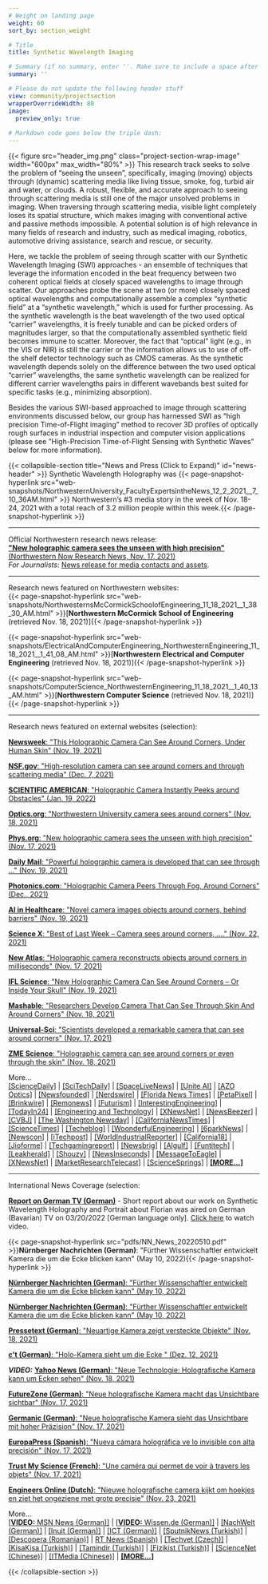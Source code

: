```yaml
---
# Weight on landing page
weight: 60
sort_by: section_weight

# Title
title: Synthetic Wavelength Imaging

# Summary (if no summary, enter ''. Make sure to include a space after the colon.)
summary: ''

# Please do not update the following header stuff
view: community/projectsection
wrapperOverrideWidth: 80
image:
  preview_only: true
  
# Markdown code goes below the triple dash:
---
```

{{< figure src="header_img.png" class="project-section-wrap-image" width="600px" max_width="80%" >}}
This research track seeks to solve the problem of “seeing the unseen”, specifically, imaging (moving) objects through (dynamic) scattering media like living tissue, smoke, fog, turbid air and water, or clouds. A robust, flexible, and accurate approach to seeing through scattering media is still one of the major unsolved problems in imaging. When traversing through scattering media, visible light completely loses its spatial structure, which makes imaging with conventional active and passive methods impossible. A potential solution is of high relevance in many fields of research and industry, such as medical imaging, robotics, automotive driving assistance, search and rescue, or security. 

Here, we tackle the problem of seeing through scatter with our Synthetic Wavelength Imaging (SWI) approaches - an ensemble of techniques that leverage the information encoded in the beat frequency between two coherent optical fields at closely spaced wavelengths to image through scatter. Our approaches probe the scene at two (or more) closely spaced optical wavelengths and computationally assemble a complex “synthetic field” at a “synthetic wavelength,” which is used for further processing. As the synthetic wavelength is the beat wavelength of the two used optical “carrier” wavelengths, it is freely tunable and can be picked orders of magnitudes larger, so that the computationally assembled synthetic field becomes immune to scatter. Moreover, the fact that “optical” light (e.g., in the VIS or NIR) is still the carrier or the information allows us to use of off-the shelf detector technology such as CMOS cameras.  As the synthetic wavelength depends solely on the difference between the two used optical “carrier” wavelengths, the same synthetic wavelength can be realized for different carrier wavelengths pairs in different wavebands best suited for specific tasks (e.g., minimizing absorption).  

Besides the various SWI-based approached to image through scattering environments discussed below, our group has harnessed SWI as “high precision Time-of-Flight imaging” method to recover 3D profiles of optically rough surfaces in industrial inspection and computer vision applications (please see ”High-Precision Time-of-Flight Sensing with Synthetic Waves” below for more information). 

{{< collapsible-section title="News and Press (Click to Expand)" id="news-header" >}}
Synthetic Wavelength Holography was {{< page-snapshot-hyperlink src="web-snapshots/NorthwesternUniversity_FacultyExpertsintheNews_12_2_2021__7_10_36AM.html" >}} Northwestern’s #3 media story in the week of Nov. 18-24, 2021 with a total reach of 3.2 million people within this week.{{< /page-snapshot-hyperlink >}}

----------
Official Northwestern research news release:   
[**"New holographic camera sees the unseen with high precision"**  (Northwestern Now Research News, Nov. 17, 2021)](https://news.northwestern.edu/stories/2021/11/new-holographic-camera-sees-the-unseen-with-high-precision/)  
*For Journalists*: [News release for media contacts and assets](https://news.northwestern.edu/stories/2021/11/new-holographic-camera-sees-the-unseen-with-high-precision/&fj=1). 

--------  
Research news featured on Northwestern websites:  
{{< page-snapshot-hyperlink src="web-snapshots/NorthwesternsMcCormickSchoolofEngineering_11_18_2021__1_38_30_AM.html" >}}\[**Northwestern McCormick School of Engineering** (retrieved Nov. 18, 2021)\]{{< /page-snapshot-hyperlink >}}

{{< page-snapshot-hyperlink src="web-snapshots/ElectricalAndComputerEngineering_NorthwesternEngineering_11_18_2021__1_41_08_AM.html" >}}\[**Northwestern Electrical and Computer Engineering** (retrieved Nov. 18, 2021)\]{{< /page-snapshot-hyperlink >}}

{{< page-snapshot-hyperlink src="web-snapshots/ComputerScience_NorthwesternEngineering_11_18_2021__1_40_13_AM.html" >}}\[**Northwestern Computer Science** (retrieved Nov. 18, 2021)\]{{< /page-snapshot-hyperlink >}}

--------  
Research news featured on external websites (selection):  

[**Newsweek**: "This Holographic Camera Can See Around Corners, Under Human Skin" (Nov. 19, 2021)](https://www.newsweek.com/camera-see-around-corners-under-human-skin-northwestern-university-light-scattering-1651173)   

[**NSF.gov**: "High-resolution camera can see around corners and through scattering media" (Dec. 7, 2021)](https://www.nsf.gov/discoveries/disc_summ.jsp?cntn_id=304047&org=NSF&from=news)   

[**SCIENTIFIC AMERICAN**: "Holographic Camera Instantly Peeks around Obstacles" (Jan. 19, 2022)](https://www.scientificamerican.com/article/holographic-camera-instantly-peeks-around-obstacles/)  

[**Optics.org**: "Northwestern University camera sees around corners" (Nov. 18, 2021)](https://optics.org/news/12/11/28)   

[**Phys.org**: "New holographic camera sees the unseen with high precision" (Nov. 17, 2021)](https://phys.org/news/2021-11-holographic-camera-unseen-high-precision.html)  

[**Daily Mail**: "Powerful holographic camera is developed that can see through ..." (Nov. 19, 2021)](https://www.dailymail.co.uk/sciencetech/article-10222373/Powerful-holographic-camera-developed-ANYTHING.html)  

[**Photonics.com**: "Holographic Camera Peers Through Fog, Around Corners" (Dec., 2021)](https://www.photonics.com/Articles/Holographic_Camera_Peers_Through_Fog_Around/p22/vo209/i1371/a67621)  

[**AI in Healthcare**: "Novel camera images objects around corners, behind barriers" (Nov. 19, 2021)](https://aiin.healthcare/topics/emerging-technologies/novel-camera-images-objects-around-corners-behind-barriers)   

[**Science X**: "Best of Last Week – Camera sees around corners, ...." (Nov. 22, 2021)](https://sciencex.com/news/2021-11-week-camera-corners-cold-moon.html)   

[**New Atlas**: "Holographic camera reconstructs objects around corners in milliseconds" (Nov. 17, 2021)](https://newatlas.com/technology/holographic-camera-non-line-sight-imaging/)  

[**IFL Science**: "New Holographic Camera Can See Around Corners – Or Inside Your Skull" (Nov. 19, 2021)](https://www.iflscience.com/technology/new-holographic-camera-can-see-around-corners-or-inside-your-skull/)   

[**Mashable**: "Researchers Develop Camera That Can See Through Skin And Around Corners" (Nov. 18, 2021)](https://in.mashable.com/tech/25889/researchers-develop-camera-that-can-see-through-skin-and-around-corners)   

[**Universal-Sci**: "Scientists developed a remarkable camera that can see around corners" (Nov. 17, 2021)](https://www.universal-sci.com/article/scientists-developed-a-camera-that-can-see-around-corners)   

[**ZME Science**: "Holographic camera can see around corners or even through the skin" (Nov. 18, 2021)](https://www.zmescience.com/science/news-science/holographic-camera-sees-hidden-objects/)  

 
More...  
[\[ScienceDaily\]](https://www.sciencedaily.com/releases/2021/11/211117100106.htm) |
[\[SciTechDaily\]](https://scitechdaily.com/new-holographic-camera-sees-the-unseen-around-corners-through-fog-and-human-tissue/) |
[\[SpaceLiveNews\]](https://spacelivenews.com/new-holographic-camera-sees-the-unseen-around-corners-through-fog-and-human-tissue/) |
[\[Unite AI\]](https://www.unite.ai/holographic-camera-scatters-light-to-see-around-corners/) |
[\[AZO Optics\]](https://www.azooptics.com/News.aspx?newsID=27202) |
[\[Newsfounded\]](https://newsfounded.com/aus/the-new-holographic-camera-sees-the-unseen-with-high-precision/) |
[\[Nerdswire\]](https://nerdswire.de/en/neue-holografische-kamera-sieht-das-unsichtbare-mit-hoher-praezision/) |
[\[Florida News Times\]](https://floridanewstimes.com/the-new-holographic-camera-sees-the-invisible-with-high-precision/378257/) |
[\[PetaPixel\]](https://petapixel.com/2021/11/19/scientists-invent-a-camera-that-can-see-through-or-around-anything/) |
[\[Brinkwire\]](https://en.brinkwire.com/technology/around-corners-through-fog-and-through-human-tissue-a-new-holographic-camera-sees-the-unseen/)  |
[\[Remonews\]](https://remonews.com/the-new-holographic-camera-sees-the-invisible-with-high-precision/) |
[\[Futurism\]](https://futurism.com/the-byte/camera-see-through-almost-anything) |
[\[InterestingEngineering\]](https://interestingengineering.com/new-camera-can-see-through-almost-anything-including-human-tissue-and-bones) |
[\[TodayIn24\]](https://today.in-24.com/News/611084.html) |
[\[Engineering and Technology\]](https://eandt.theiet.org/content/articles/2021/11/holographic-camera-can-see-through-people-and-around-corners-with-high-precision/) |
[\[XNewsNet\]](https://xnewsnet.com/the-new-holographic-camera-sees-the-invisible-with-great-precision-2/) |
[\[NewsBeezer\]](https://newsbeezer.com/new-holographic-camera-sees-the-invisible-with-great-precision/) |
[\[CVBJ\]](https://cvbj.biz/they-create-a-holographic-camera-that-sees-the-invisible.html) |
[\[The Washington Newsday\]](https://washingtonnewsday.com/news/this-holographic-camera-has-the-ability-to-see-around-corners-and-beneath-human-skin/) |
[\[CaliforniaNewsTimes\]](https://californianewstimes.com/new-holographic-camera-sees-the-unseen-around-corners-through-fog-and-human-tissue/594821/) |
[\[ScienceTimes\]](https://www.sciencetimes.com/articles/34577/20211117/holographic-images-high-resolution-camera-capture-hidden-fast-moving-objects.htm) |
[\[Techeblog\]](https://www.techeblog.com/holographic-camera-holography-northwestern-university/) |
[\[WoonderfulEngineering\]](https://wonderfulengineering.com/this-new-high-resolution-holographic-camera-can-see-through-objects-and-around-corners/) |
[\[6parkNews\]](https://6park.news/usa/the-new-holographic-camera-sees-the-invisible-with-high-precision.html) |
[\[Newscon\]](https://www.newscon.net/new-holographic-camera-can-see-around-corners-or-inside-your-skull/?hl=en) |
[\[iTechpost\]](https://www.itechpost.com/articles/107942/20211122/superman-camera-new-holographic-see-through-skin-objects.htm) |
[\[WorldIndustrialReporter\]](https://worldindustrialreporter.com/holographic-camera-makes-driving-safer/) |
[\[California18\]](https://xnewsnet.com/the-new-holographic-camera-sees-the-invisible-with-great-precision-2/) |
[\[Jioforme\]](https://www.jioforme.com/holographic-cameras-see-invisible-things-with-high-accuracy/930454/) |
[\[Techgamingreport\]](https://www.techgamingreport.com/the-end-of-the-ghost-probe-holographic-cameras-can-find-objects-in-blind-spots-in-corners-in-milliseconds-scientific-exploration-cnbeta-com/) |
[\[Newsbrig\]](https://newsbrig.com/new-holographic-camera-sees-the-unseen-around-corners-through-fog-and-human-tissue/511817/) |
[\[Algulf\]](https://algulf.net/2021/11/17/new-holographic-camera-sees-the-unseen-with-high-precision/) |
[\[Funtitech\]](https://fuentitech.com/holographic-cameras-reconstruct-objects-that-turn-corners-in-milliseconds/358766/) |
[\[Leakherald\]](https://leakherald.com/new-holographic-camera-sees-the-unseen-around-corners-through-fog-and-human-tissue/) |
[\[Shouzy\]](https://www.shouzy.com/new-holographic-camera-sees-the-unseen-around-corners-through-fog-and-human-tissue/) |
[\[NewsInseconds\]](https://newsinseconds.com/new-holographic-camera-sees-the-unseen-around-corners-through-fog-and-human-tissue/) |
[\[MessageToEagle\]](https://www.messagetoeagle.com/new-holographic-camera-sees-the-unseen-with-high-precision/) |
[\[XNewsNet\]](https://xnewsnet.com/the-new-holographic-camera-sees-the-invisible-with-great-precision-2/) |
[\[MarketResearchTelecast\]](https://marketresearchtelecast.com/they-invent-a-holographic-camera-that-allows-to-see-inside-the-body-and-behind-the-corners-with-high-precision/205512/) |
[\[ScienceSprings\]](https://sciencesprings.wordpress.com/tag/new-holographic-camera-sees-the-unseen-with-high-precision/) |
[**\[MORE...\]**](https://nature.altmetric.com/details/117068255/news)  

--------  
International News Coverage (selection:

[**Report on German TV (German)**](https://drive.google.com/file/d/1WvL6ZqwoDSDk4BfB4H98LXCeo1ggfGTd/view?usp=sharing) - Short report about our work on Synthetic Wavelength Holography and Portrait about Florian was aired on German (Bavarian) TV on 03/20/2022 \[German language only\]. [Click here](https://drive.google.com/file/d/1WvL6ZqwoDSDk4BfB4H98LXCeo1ggfGTd/view?usp=sharing) to watch video.

{{< page-snapshot-hyperlink src="pdfs/NN_News_20220510.pdf" >}}**Nürnberger Nachrichten (German)**: "Fürther Wissenschaftler entwickelt Kamera die um die Ecke blicken kann" (May 10, 2022){{< /page-snapshot-hyperlink >}}  

[**Nürnberger Nachrichten (German)**: "Fürther Wissenschaftler entwickelt Kamera die um die Ecke blicken kann" (May 10, 2022)](projects/swi/NN_News_20220510.pdf)  

[**Nürnberger Nachrichten (German)**: "Fürther Wissenschaftler entwickelt Kamera die um die Ecke blicken kann" (May 10, 2022)](projects/swi/NN_News_20220510.pdf)  

[**Pressetext (German)**: "Neuartige Kamera zeigt versteckte Objekte" (Nov. 18, 2021)](https://www.pressetext.com/news/neuartige-kamera-zeigt-versteckte-objekte.html)   

[**c't (German)**: "Holo-Kamera sieht um die Ecke " (Dez. 12, 2021)](https://www.heise.de/select/ct/2021/26/2132108234112845409) 

***VIDEO:*** [**Yahoo News (German)**: "Neue Technologie: Holografische Kamera kann um Ecken sehen" (Nov. 18, 2021)](https://de.nachrichten.yahoo.com/neue-technologie-holographische-kamera-um-130119079.html)  

[**FutureZone (German)**: "Neue holografische Kamera macht das Unsichtbare sichtbar" (Nov. 17, 2021)](https://futurezone.at/science/neue-holografische-kamera-macht-das-unsichtbare-sichtbar/401809609)   

[**Germanic (German)**: "Neue holografische Kamera sieht das Unsichtbare mit hoher Präzision" (Nov. 17, 2021)](https://germanic.news/neue-holografische-kamera-sieht-das-unsichtbare-mit-hoher-prazision/)  

[**EuropaPress (Spanish)**: "Nueva cámara holográfica ve lo invisible con alta precisión" (Nov. 17, 2021)](https://www.europapress.es/ciencia/laboratorio/noticia-nueva-camara-holografica-ve-invisible-alta-precision-20211117122400.html)  

[**Trust My Science (French)**: "Une caméra qui permet de voir à travers les objets" (Nov. 17, 2021)](https://trustmyscience.com/camera-permet-voir-a-travers-objets/)  

[**Engineers Online (Dutch)**: "Nieuwe holografische camera kijkt om hoekjes en ziet het ongeziene met grote precisie" (Nov. 23, 2021)](https://www.engineersonline.nl/nieuws/id34899-nieuwe-holografische-camera-kijkt-om-hoekjes-en-ziet-het-ongeziene-met-grote-precisie.html)   
  
More...   
[\[**VIDEO:** MSN News (German)\]](https://www.msn.com/de-de/lifestyle/reisen/neue-technologie-holographische-kamera-kann-um-ecken-sehen/vp-AAQRh2m) |
[\[**VIDEO:** Wissen.de (German)\]](https://www.wissen.de/neue-technologie-holographische-kamera-kann-um-ecken-sehen) |
[\[NachWelt (German)\]](https://www.nach-welt.com/gerat-kann-um-ecken-und-durch-streumedien-wie-nebel-und-menschliches-gewebe-sehen/) |
[\[Inuit (German)\]](https://inuit.at/inhalt/neuartige-kamera-zeigt-versteckte-objekte) |
[\[ICT (German)\]](https://ictk.ch/inhalt/neuartige-kamera-zeigt-versteckte-objekte) |
[\[SputnikNews (Turkish)\]](https://tr.sputniknews.com/20211123/her-seyi-goruntuleyebilen-kamera-uretildi-1051054205.html) |
[\[Descopera (Romanian)\]](https://www.descopera.ro/stiinta/19869459-camera-care-poate-vedea-prin-aproape-orice-obiect-inclusiv-corpul-uman-cum-functioneaza) |
[RT News (Spanish)](https://actualidad.rt.com/actualidad/410628-inventan-camara-holografica-ver-dentro-cuerpo-esquinas) |
[\[Techvet (Czech)\]](https://techsvet.cz/nejnovejsi-zpravy/nova-holograficka-kamera-vidi-neviditelne-veci-s-vysokou-presnosti/daniel/) |
[\[KisaKisa (Turkish)\]](https://www.kisakisa.com/haber/bilim-insanlari-neredeyse-her-seyi-gorebilen-kamera-icat-ettiler/5555) |
[\[Tamindir (Turkish)\]](https://www.tamindir.com/haber/yeni-holografik-kamera_71502/) |
[\[Fizikist (Turkish)\]](https://www.fizikist.com/yeni-holografik-kamera-koseleri-veya-kafatasinin-icini-gorebilir) |
[\[ScienceNet (Chinese)\]](http://blog.sciencenet.cn/blog-212210-1312831.html) |
[\[ITMedia (Chinese)\]](https://www.itmedia.co.jp/news/articles/2112/01/news044.html) |
[**\[MORE...\]**](https://nature.altmetric.com/details/117068255/news) 
 
{{< /collapsible-section >}}
